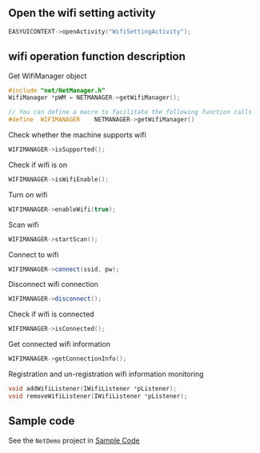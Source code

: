 ## Open the wifi setting activity
```c++
EASYUICONTEXT->openActivity("WifiSettingActivity");
```

## wifi operation function description
Get WifiManager object
```c++
#include "net/NetManager.h"
WifiManager *pWM = NETMANAGER->getWifiManager();

// You can define a macro to facilitate the following function calls
#define  WIFIMANAGER    NETMANAGER->getWifiManager()
```
Check whether the machine supports wifi
```c++
WIFIMANAGER->isSupported();
```
Check if wifi is on
```c++
WIFIMANAGER->isWifiEnable();
```
Turn on wifi
```c++
WIFIMANAGER->enableWifi(true);
```
Scan wifi
```c++
WIFIMANAGER->startScan();
```
Connect to wifi
```c++
WIFIMANAGER->connect(ssid, pw);
```
Disconnect wifi connection
```c++
WIFIMANAGER->disconnect();
```
Check if wifi is connected
```c++
WIFIMANAGER->isConnected();
```
Get connected wifi information
```c++
WIFIMANAGER->getConnectionInfo();
```
Registration and un-registration wifi information monitoring
```c++
void addWifiListener(IWifiListener *pListener);
void removeWifiListener(IWifiListener *pListener);
```
## Sample code  
See the `NetDemo` project in [Sample Code](demo_download.md#demo_download)